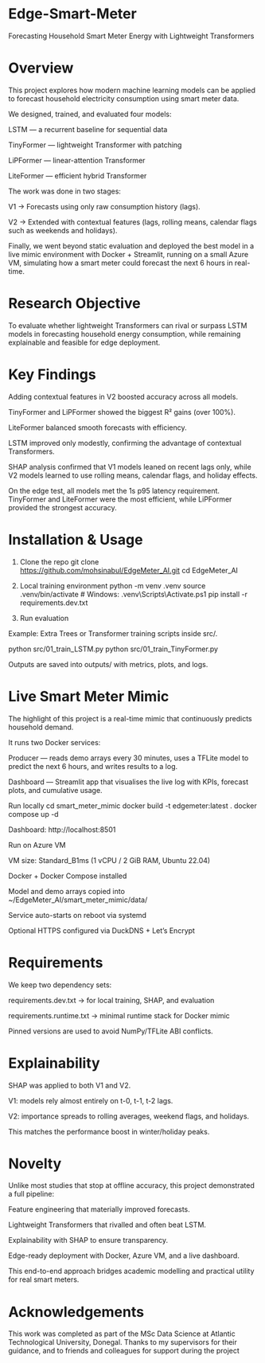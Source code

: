 # Edge-Smart-Meter

Forecasting Household Smart Meter Energy with Lightweight Transformers

# Overview

This project explores how modern machine learning models can be applied to forecast household electricity consumption using smart meter data.

We designed, trained, and evaluated four models:

LSTM — a recurrent baseline for sequential data

TinyFormer — lightweight Transformer with patching

LiPFormer — linear-attention Transformer

LiteFormer — efficient hybrid Transformer

The work was done in two stages:

V1 → Forecasts using only raw consumption history (lags).

V2 → Extended with contextual features (lags, rolling means, calendar flags such as weekends and holidays).

Finally, we went beyond static evaluation and deployed the best model in a live mimic environment with Docker + Streamlit, running on a small Azure VM, simulating how a smart meter could forecast the next 6 hours in real-time.

# Research Objective

To evaluate whether lightweight Transformers can rival or surpass LSTM models in forecasting household energy consumption, while remaining explainable and feasible for edge deployment.

# Key Findings

Adding contextual features in V2 boosted accuracy across all models.

TinyFormer and LiPFormer showed the biggest R² gains (over 100%).

LiteFormer balanced smooth forecasts with efficiency.

LSTM improved only modestly, confirming the advantage of contextual Transformers.

SHAP analysis confirmed that V1 models leaned on recent lags only, while V2 models learned to use rolling means, calendar flags, and holiday effects.

On the edge test, all models met the 1s p95 latency requirement. TinyFormer and LiteFormer were the most efficient, while LiPFormer provided the strongest accuracy.

# Installation & Usage
1. Clone the repo
git clone https://github.com/mohsinabul/EdgeMeter_AI.git
cd EdgeMeter_AI

2. Local training environment
python -m venv .venv
source .venv/bin/activate   # Windows: .venv\Scripts\Activate.ps1
pip install -r requirements.dev.txt

3. Run evaluation

Example: Extra Trees or Transformer training scripts inside src/.

python src/01_train_LSTM.py
python src/01_train_TinyFormer.py


Outputs are saved into outputs/ with metrics, plots, and logs.

# Live Smart Meter Mimic

The highlight of this project is a real-time mimic that continuously predicts household demand.

It runs two Docker services:

Producer — reads demo arrays every 30 minutes, uses a TFLite model to predict the next 6 hours, and writes results to a log.

Dashboard — Streamlit app that visualises the live log with KPIs, forecast plots, and cumulative usage.

Run locally
cd smart_meter_mimic
docker build -t edgemeter:latest .
docker compose up -d


Dashboard: http://localhost:8501

Run on Azure VM

VM size: Standard_B1ms (1 vCPU / 2 GiB RAM, Ubuntu 22.04)

Docker + Docker Compose installed

Model and demo arrays copied into ~/EdgeMeter_AI/smart_meter_mimic/data/

Service auto-starts on reboot via systemd

Optional HTTPS configured via DuckDNS + Let’s Encrypt

# Requirements

We keep two dependency sets:

requirements.dev.txt → for local training, SHAP, and evaluation

requirements.runtime.txt → minimal runtime stack for Docker mimic

Pinned versions are used to avoid NumPy/TFLite ABI conflicts.

# Explainability

SHAP was applied to both V1 and V2.

V1: models rely almost entirely on t-0, t-1, t-2 lags.

V2: importance spreads to rolling averages, weekend flags, and holidays.

This matches the performance boost in winter/holiday peaks.

# Novelty

Unlike most studies that stop at offline accuracy, this project demonstrated a full pipeline:

Feature engineering that materially improved forecasts.

Lightweight Transformers that rivalled and often beat LSTM.

Explainability with SHAP to ensure transparency.

Edge-ready deployment with Docker, Azure VM, and a live dashboard.

This end-to-end approach bridges academic modelling and practical utility for real smart meters.

# Acknowledgements

This work was completed as part of the MSc Data Science at Atlantic Technological University, Donegal.
Thanks to my supervisors for their guidance, and to friends and colleagues for support during the project
